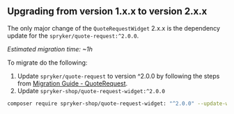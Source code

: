 

## Upgrading from version 1.x.x to version 2.x.x

The only major change of the `QuoteRequestWidget` 2.x.x is the dependency update for the `spryker/quote-request:^2.0.0`.

*Estimated migration time: ~1h*

To migrate do the following:

1. Update `spryker/quote-request` to version ^2.0.0 by following the steps from [Migration Guide - QuoteRequest](/docs/scos/dev/module-migration-guides/migration-guide-quoterequest.html).
2. Update `spryker-shop/quote-request-widget:^2.0.0`

```bash
composer require spryker-shop/quote-request-widget: "^2.0.0" --update-with-dependencies
```
